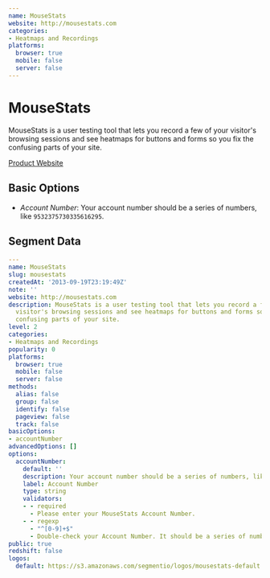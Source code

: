 ```yaml
---
name: MouseStats
website: http://mousestats.com
categories:
- Heatmaps and Recordings
platforms:
  browser: true
  mobile: false
  server: false
---
```


# MouseStats

MouseStats is a user testing tool that lets you record a few of your visitor's browsing sessions and see heatmaps for buttons and forms so you fix the confusing parts of your site.

[Product Website](http://mousestats.com)

## Basic Options

- *Account Number*: Your account number should be a series of numbers, like `9532375730335616295`.


## Segment Data
```yaml
---
name: MouseStats
slug: mousestats
createdAt: '2013-09-19T23:19:49Z'
note: ''
website: http://mousestats.com
description: MouseStats is a user testing tool that lets you record a few of your
  visitor's browsing sessions and see heatmaps for buttons and forms so you fix the
  confusing parts of your site.
level: 2
categories:
- Heatmaps and Recordings
popularity: 0
platforms:
  browser: true
  mobile: false
  server: false
methods:
  alias: false
  group: false
  identify: false
  pageview: false
  track: false
basicOptions:
- accountNumber
advancedOptions: []
options:
  accountNumber:
    default: ''
    description: Your account number should be a series of numbers, like `9532375730335616295`.
    label: Account Number
    type: string
    validators:
    - - required
      - Please enter your MouseStats Account Number.
    - - regexp
      - "^[0-9]+$"
      - Double-check your Account Number. It should be a series of numbers, like `9532375730335616295`.
public: true
redshift: false
logos:
  default: https://s3.amazonaws.com/segmentio/logos/mousestats-default.svg

```

